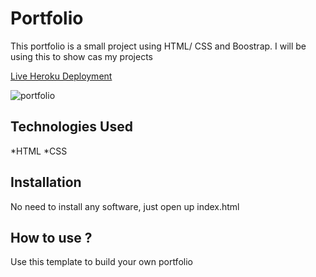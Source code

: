 # Portfolio
This portfolio is a small project using HTML/ CSS and Boostrap. I will be using this to show cas my projects

[Live Heroku Deployment](https://portfolio-shamell.herokuapp.com/)

![portfolio](https://user-images.githubusercontent.com/72460827/146849420-8adaf9a8-a6da-4102-9059-f9f25c81870c.PNG)


## Technologies Used

*HTML
*CSS

## Installation

No need to install any software, just open up index.html

## How to use ?

Use this template to build your own portfolio
